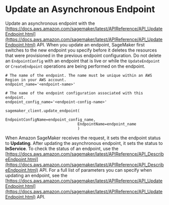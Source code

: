 # Update an Asynchronous Endpoint<a name="async-inference-update-endpoint"></a>

Update an asynchronous endpoint with the [https://docs.aws.amazon.com/sagemaker/latest/APIReference/API_UpdateEndpoint.html](https://docs.aws.amazon.com/sagemaker/latest/APIReference/API_UpdateEndpoint.html) API\. When you update an endpoint, SageMaker first switches to the new endpoint you specify before it deletes the resources that were provisioned in the previous endpoint configuration\. Do not delete an `EndpointConfig` with an endpoint that is live or while the `UpdateEndpoint` or `CreateEndpoint` operations are being performed on the endpoint\. 

```
# The name of the endpoint. The name must be unique within an AWS Region in your AWS account.
endpoint_name='<endpoint-name>'

# The name of the endpoint configuration associated with this endpoint.
endpoint_config_name='<endpoint-config-name>'

sagemaker_client.update_endpoint(
                                EndpointConfigName=endpoint_config_name,
                                EndpointName=endpoint_name
                                )
```

When Amazon SageMaker receives the request, it sets the endpoint status to **Updating**\. After updating the asynchronous endpoint, it sets the status to **InService**\. To check the status of an endpoint, use the [https://docs.aws.amazon.com/sagemaker/latest/APIReference/API_DescribeEndpoint.html](https://docs.aws.amazon.com/sagemaker/latest/APIReference/API_DescribeEndpoint.html) API\. For a full list of parameters you can specify when updating an endpoint, see the [https://docs.aws.amazon.com/sagemaker/latest/APIReference/API_UpdateEndpoint.html](https://docs.aws.amazon.com/sagemaker/latest/APIReference/API_UpdateEndpoint.html) API\.